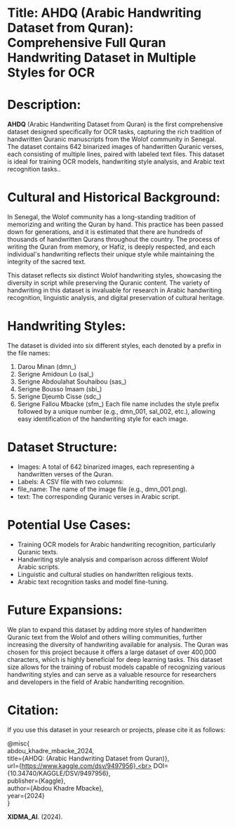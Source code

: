  # **Title**: AHDQ (Arabic Handwriting Dataset from Quran): Comprehensive Full Quran Handwriting Dataset in Multiple Styles for OCR

# **Description:**

**AHDQ** (Arabic Handwriting Dataset from Quran) is the first comprehensive dataset designed specifically for OCR tasks, capturing the rich tradition of handwritten Quranic manuscripts from the Wolof community in Senegal. The dataset contains 642 binarized images of handwritten Quranic verses, each consisting of multiple lines, paired with labeled text files. This dataset is ideal for training OCR models, handwriting style analysis, and Arabic text recognition tasks..

# **Cultural and Historical Background:**
In Senegal, the Wolof community has a long-standing tradition of memorizing and writing the Quran by hand. This practice has been passed down for generations, and it is estimated that there are hundreds of thousands of handwritten Qurans throughout the country. The process of writing the Quran from memory, or Hafiz, is deeply respected, and each individual's handwriting reflects their unique style while maintaining the integrity of the sacred text.

This dataset reflects six distinct Wolof handwriting styles, showcasing the diversity in script while preserving the Quranic content. The variety of handwriting in this dataset is invaluable for research in Arabic handwriting recognition, linguistic analysis, and digital preservation of cultural heritage.

# **Handwriting Styles:**
The dataset is divided into six different styles, each denoted by a prefix in the file names:

1. Darou Minan (dmn_)
2. Serigne Amidoun Lo (sal_)
3. Serigne Abdoulahat Souhaibou (sas_)
4. Serigne Bousso Imaam (sbi_)
5. Serigne Djeumb Cisse (sdc_)
6. Serigne Fallou Mbacke (sfm_)
Each file name includes the style prefix followed by a unique number (e.g., dmn_001, sal_002, etc.), allowing easy identification of the handwriting style for each image.

# **Dataset Structure:**
- Images: A total of 642 binarized images, each representing a handwritten verses of the Quran.
- Labels: A CSV file with two columns:
 - file_name: The name of the image file (e.g., dmn_001.png).
 - text: The corresponding Quranic verses in Arabic script.

# **Potential Use Cases:**
- Training OCR models for Arabic handwriting recognition, particularly Quranic texts.
- Handwriting style analysis and comparison across different Wolof Arabic scripts.
- Linguistic and cultural studies on handwritten religious texts.
- Arabic text recognition tasks and model fine-tuning.

# **Future Expansions:**
We plan to expand this dataset by adding more styles of handwritten Quranic text from the Wolof and others willing communities, further increasing the diversity of handwriting available for analysis. The Quran was chosen for this project because it offers a large dataset of over 400,000 characters, which is highly beneficial for deep learning tasks. This dataset size allows for the training of robust models capable of recognizing various handwriting styles and can serve as a valuable resource for researchers and developers in the field of Arabic handwriting recognition.

# **Citation:**
If you use this dataset in your research or projects, please cite it as follows:

@misc{ <br>
        abdou_khadre_mbacke_2024,<br>
	title={AHDQ: (Arabic Handwriting Dataset from Quran)},<br>
	url={https://www.kaggle.com/dsv/9497956},<br>
	DOI={10.34740/KAGGLE/DSV/9497956},<br>
	publisher={Kaggle},<br>
	author={Abdou Khadre Mbacke},<br>
	year={2024}<br>
}<br>

**XIDMA_AI**. (2024).

